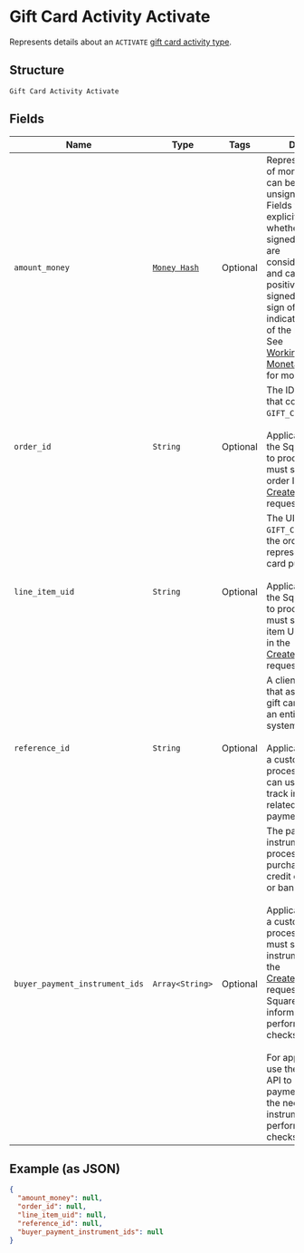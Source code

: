 
# Gift Card Activity Activate

Represents details about an `ACTIVATE` [gift card activity type](../../doc/models/gift-card-activity-type.md).

## Structure

`Gift Card Activity Activate`

## Fields

| Name | Type | Tags | Description |
|  --- | --- | --- | --- |
| `amount_money` | [`Money Hash`](../../doc/models/money.md) | Optional | Represents an amount of money. `Money` fields can be signed or unsigned.<br>Fields that do not explicitly define whether they are signed or unsigned are<br>considered unsigned and can only hold positive amounts. For signed fields, the<br>sign of the value indicates the purpose of the money transfer. See<br>[Working with Monetary Amounts](https://developer.squareup.com/docs/build-basics/working-with-monetary-amounts)<br>for more information. |
| `order_id` | `String` | Optional | The ID of the [order](../../doc/models/order.md) that contains the `GIFT_CARD` line item.<br><br>Applications that use the Square Orders API to process orders must specify the order ID<br>[CreateGiftCardActivity](../../doc/api/gift-card-activities.md#create-gift-card-activity) request. |
| `line_item_uid` | `String` | Optional | The UID of the `GIFT_CARD` line item in the order that represents the gift card purchase.<br><br>Applications that use the Square Orders API to process orders must specify the line item UID<br>in the [CreateGiftCardActivity](../../doc/api/gift-card-activities.md#create-gift-card-activity) request. |
| `reference_id` | `String` | Optional | A client-specified ID that associates the gift card activity with an entity in another system.<br><br>Applications that use a custom order processing system can use this field to track information<br>related to an order or payment. |
| `buyer_payment_instrument_ids` | `Array<String>` | Optional | The payment instrument IDs used to process the gift card purchase, such as a credit card ID<br>or bank account ID.<br><br>Applications that use a custom order processing system must specify payment instrument IDs in<br>the [CreateGiftCardActivity](../../doc/api/gift-card-activities.md#create-gift-card-activity) request.<br>Square uses this information to perform compliance checks.<br><br>For applications that use the Square Orders API to process payments, Square has the necessary<br>instrument IDs to perform compliance checks. |

## Example (as JSON)

```json
{
  "amount_money": null,
  "order_id": null,
  "line_item_uid": null,
  "reference_id": null,
  "buyer_payment_instrument_ids": null
}
```

